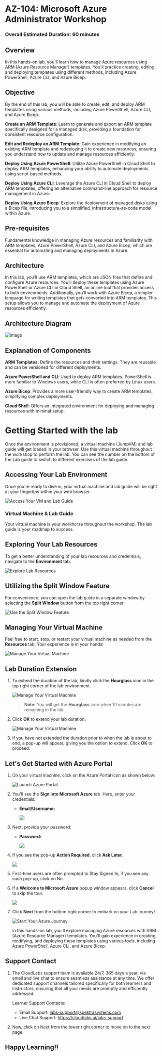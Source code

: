 # AZ-104: Microsoft Azure Administrator Workshop

### Overall Estimated Duration: 60 minutes

## Overview

In this hands-on lab, you'll learn how to manage Azure resources using ARM (Azure Resource Manager) templates. You'll practice creating, editing, and deploying templates using different methods, including Azure PowerShell, Azure CLI, and Azure Bicep.

## Objective

By the end of this lab, you will be able to create, edit, and deploy ARM templates using various methods, including Azure PowerShell, Azure CLI, and Azure Bicep.

**Create an ARM Template**: Learn to generate and export an ARM template specifically designed for a managed disk, providing a foundation for consistent resource configuration.

**Edit and Redeploy an ARM Template**: Gain experience in modifying an existing ARM template and redeploying it to create new resources, ensuring you understand how to update and manage resources efficiently.

**Deploy Using Azure PowerShell**: Utilize Azure PowerShell in Cloud Shell to deploy ARM templates, enhancing your ability to automate deployments using script-based methods.

**Deploy Using Azure CLI**: Leverage the Azure CLI in Cloud Shell to deploy ARM templates, offering an alternative command-line approach for resource management in Azure.

**Deploy Using Azure Bicep**: Explore the deployment of managed disks using a Bicep file, introducing you to a simplified, infrastructure-as-code model within Azure.

## Pre-requisites

Fundamental knowledge in managing Azure resources and familiarity with ARM templates, Azure PowerShell, Azure CLI, and Azure Bicep, which are essential for automating and managing deployments in Azure.

## Architecture

In this lab, you’ll use ARM templates, which are JSON files that define and configure Azure resources. You’ll deploy these templates using Azure PowerShell or Azure CLI in Cloud Shell, an online tool that provides access to both environments. Additionally, you’ll work with Azure Bicep, a simpler language for writing templates that gets converted into ARM templates. This setup allows you to manage and automate the deployment of Azure resources efficiently.

## Architecture Diagram

![image](../media/az104-lab03-architecture.png)

## Explanation of Components

**ARM Templates**: Define the resources and their settings. They are reusable and can be versioned for different deployments.

**Azure PowerShell and CLI**: Used to deploy ARM templates. PowerShell is more familiar to Windows users, while CLI is often preferred by Linux users.

**Azure Bicep**: Provides a more user-friendly way to create ARM templates, simplifying complex deployments.

**Cloud Shell**: Offers an integrated environment for deploying and managing resources with minimal setup.

# Getting Started with the lab
 
Once the environment is provisioned, a virtual machine (JumpVM) and lab guide will get loaded in your browser. Use this virtual machine throughout the workshop to perform the lab. You can see the number on the bottom of the Lab guide to switch to different exercises of the lab guide.
 
## Accessing Your Lab Environment
 
Once you're ready to dive in, your virtual machine and lab guide will be right at your fingertips within your web browser.
 
![Access Your VM and Lab Guide](../media/labguide.png)

### Virtual Machine & Lab Guide
 
Your virtual machine is your workhorse throughout the workshop. The lab guide is your roadmap to success.
 
## Exploring Your Lab Resources
 
To get a better understanding of your lab resources and credentials, navigate to the **Environment** tab.
 
![Explore Lab Resources](../media/env.png)
 
## Utilizing the Split Window Feature
 
For convenience, you can open the lab guide in a separate window by selecting the **Split Window** button from the top right corner.
 
![Use the Split Window Feature](../media/split.png)
 
## Managing Your Virtual Machine
 
Feel free to start, stop, or restart your virtual machine as needed from the **Resources** tab. Your experience is in your hands!
 
![Manage Your Virtual Machine](../media/resourses.png)

## **Lab Duration Extension**

1. To extend the duration of the lab, kindly click the **Hourglass** icon in the top right corner of the lab environment. 

    ![Manage Your Virtual Machine](../Labs/Images/gext.png)

    >**Note:** You will get the **Hourglass** icon when 10 minutes are remaining in the lab.

2. Click **OK** to extend your lab duration.
 
   ![Manage Your Virtual Machine](../Labs/Images/gext2.png)

3. If you have not extended the duration prior to when the lab is about to end, a pop-up will appear, giving you the option to extend. Click **OK** to proceed.
 
## Let's Get Started with Azure Portal
 
1. On your virtual machine, click on the Azure Portal icon as shown below:
 
    ![Launch Azure Portal](../Labs/Images/azure.png)
 
2. You'll see the **Sign into Microsoft Azure** tab. Here, enter your credentials:
 
   - **Email/Username:** <inject key="AzureAdUserEmail"></inject>
 
      ![](../Labs/Images/image7.png)
 
3. Next, provide your password:
 
   - **Password:** <inject key="AzureAdUserPassword"></inject>
 
      ![](../Labs/Images/image8.png)

1. If you see the pop-up **Action Required**, click **Ask Later**.
   
     ![](../Labs/Images/asklater.png)

1. First-time users are often prompted to Stay Signed In, if you see any such pop-up, click on No.

1. If a **Welcome to Microsoft Azure** popup window appears, click **Cancel** to skip the tour.
    
     ![](./media/gettingstarted-new-2.png)

1. Click **Next** from the bottom right corner to embark on your Lab journey!
 
    ![Start Your Azure Journey](../media/num.png)

   In this hands-on lab, you'll explore managing Azure resources with ARM (Azure Resource Manager) templates. You'll gain experience in creating, modifying, and deploying these templates using various tools, including Azure PowerShell, Azure CLI, and Azure Bicep.

## Support Contact

1. The CloudLabs support team is available 24/7, 365 days a year, via email and live chat to ensure seamless assistance at any time. We offer dedicated support channels tailored specifically for both learners and instructors, ensuring that all your needs are promptly and efficiently addressed.

   Learner Support Contacts:

   - Email Support: labs-support@spektrasystems.com
   - Live Chat Support: https://cloudlabs.ai/labs-support

1. Now, click on Next from the lower right corner to move on to the next page.
   
## Happy Learning!!
